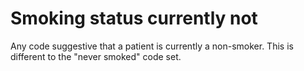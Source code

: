 # Smoking status currently not

Any code suggestive that a patient is currently a non-smoker. This is different to the "never smoked" code set.
